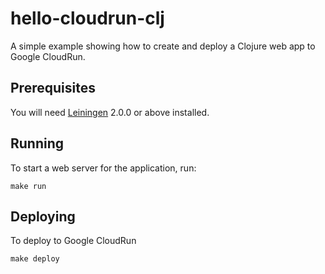 # hello-cloudrun-clj

A simple example showing how to create and deploy a Clojure web app to Google CloudRun.

## Prerequisites

You will need [Leiningen][] 2.0.0 or above installed.

[leiningen]: https://github.com/technomancy/leiningen

## Running

To start a web server for the application, run:

    make run

## Deploying

To deploy to Google CloudRun

    make deploy
